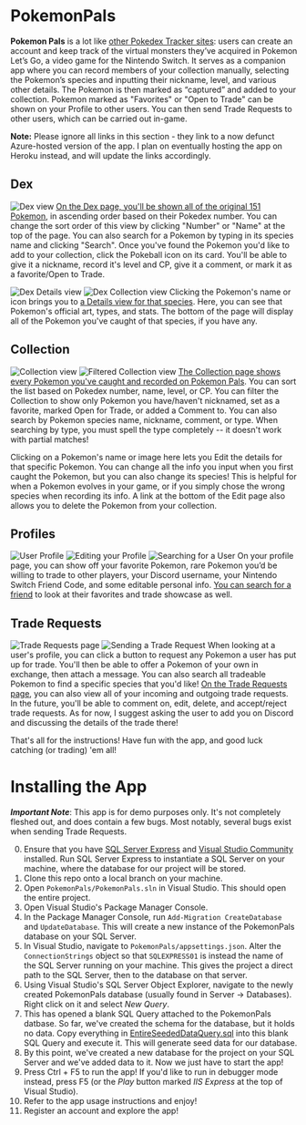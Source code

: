 # PokemonPals

**Pokemon Pals** is a lot like [other Pokedex Tracker sites](https://pokedextracker.com/): users can create an account and keep track of the virtual monsters they’ve acquired in Pokemon Let’s Go, a video game for the Nintendo Switch. It serves as a companion app where you can record members of your collection manually, selecting the Pokemon’s species and inputting their nickname, level, and various other details. The Pokemon is then marked as “captured” and added to your collection. Pokemon marked as "Favorites" or "Open to Trade" can be shown on your Profile to other users. You can then send Trade Requests to other users, which can be carried out in-game.

**Note:** Please ignore all links in this section - they link to a now defunct Azure-hosted version of the app. I plan on eventually hosting the app on Heroku instead, and will update the links accordingly.

## Dex
![Dex view](https://github.com/dylbyl/PokemonPals/blob/master/images/Dex.png?raw=true)
[On the Dex page, you'll be shown all of the original 151 Pokemon](https://pokemonpals.azurewebsites.net/Pokemon/Dex), in ascending order based on their Pokedex number. You can change the sort order of this view by clicking "Number" or "Name" at the top of the page. You can also search for a Pokemon by typing in its species name and clicking "Search". Once you've found the Pokemon you'd like to add to your collection, click the Pokeball icon on its card. You'll be able to give it a nickname, record it's level and CP, give it a comment, or mark it as a favorite/Open to Trade.

![Dex Details view](https://github.com/dylbyl/PokemonPals/blob/master/images/Details1.png?raw=true)
![Dex Collection view](https://github.com/dylbyl/PokemonPals/blob/master/images/Details2.png?raw=true)
Clicking the Pokemon's name or icon brings you to [a Details view for that species](https://pokemonpals.azurewebsites.net/Pokemon/Details/3). Here, you can see that Pokemon's official art, types, and stats. The bottom of the page will display all of the Pokemon you've caught of that species, if you have any.

## Collection
![Collection view](https://github.com/dylbyl/PokemonPals/blob/master/images/Collection.png?raw=true)
![Filtered Collection view](https://github.com/dylbyl/PokemonPals/blob/master/images/CollectionFiltered.png?raw=true)
[The Collection page shows every Pokemon you've caught and recorded on Pokemon Pals](https://pokemonpals.azurewebsites.net/CaughtPokemon/Collection). You can sort the list based on Pokedex number, name, level, or CP. You can filter the Collection to show only Pokemon you have/haven't nicknamed, set as a favorite, marked Open for Trade, or added a Comment to. You can also search by Pokemon species name, nickname, comment, or type. When searching by type, you must spell the type completely -- it doesn't work with partial matches!

Clicking on a Pokemon's name or image here lets you Edit the details for that specific Pokemon. You can change all the info you input when you first caught the Pokemon, but you can also change its species! This is helpful for when a Pokemon evolves in your game, or if you simply chose the wrong species when recording its info. A link at the bottom of the Edit page also allows you to delete the Pokemon from your collection.

## Profiles
![User Profile](https://github.com/dylbyl/PokemonPals/blob/master/images/Profile.png?raw=true)
![Editing your Profile](https://github.com/dylbyl/PokemonPals/blob/master/images/ProfileEdit.png?raw=true)
![Searching for a User](https://github.com/dylbyl/PokemonPals/blob/master/images/UserSearch.png?raw=true)
On your profile page, you can show off your favorite Pokemon, rare Pokemon you’d be willing to trade to other players, your Discord username, your Nintendo Switch Friend Code, and some editable personal info. [You can search for a friend](https://pokemonpals.azurewebsites.net/Users/UserSearch) to look at their favorites and trade showcase as well.

## Trade Requests
![Trade Requests page](https://github.com/dylbyl/PokemonPals/blob/master/images/Requests.png?raw=true)
![Sending a Trade Request](https://github.com/dylbyl/PokemonPals/blob/master/images/SendRequest.png?raw=true)
When looking at a user's profile, you can click a button to request any Pokemon a user has put up for trade. You'll then be able to offer a Pokemon of your own in exchange, then attach a message. You can also search all tradeable Pokemon to find a specific species that you'd like! [On the Trade Requests page](https://pokemonpals.azurewebsites.net/Trades), you can also view all of your incoming and outgoing trade requests. In the future, you'll be able to comment on, edit, delete, and accept/reject trade requests. As for now, I suggest asking the user to add you on Discord and discussing the details of the trade there!

That's all for the instructions! Have fun with the app, and good luck catching (or trading) 'em all!

# Installing the App

***Important Note***: This app is for demo purposes only. It's not completely fleshed out, and does contain a few bugs. Most notably, several bugs exist when sending Trade Requests.

0. Ensure that you have [SQL Server Express](https://www.microsoft.com/en-us/sql-server/sql-server-downloads) and [Visual Studio Community](https://visualstudio.microsoft.com/vs/community/) installed. Run SQL Server Express to instantiate a SQL Server on your machine, where the database for our project will be stored.
1. Clone this repo onto a local branch on your machine.
2. Open `PokemonPals/PokemonPals.sln` in Visual Studio. This should open the entire project.
3. Open Visual Studio's Package Manager Console.
4. In the Package Manager Console, run `Add-Migration CreateDatabase` and `UpdateDatabase`. This will create a new instance of the PokemonPals database on your SQL Server.
5. In Visual Studio, navigate to `PokemonPals/appsettings.json`. Alter the `ConnectionStrings` object so that `SQLEXPRESS01` is instead the name of the SQL Server running on your machine. This gives the project a direct path to the SQL Server, then to the database on that server.
6. Using Visual Studio's SQL Server Object Explorer, navigate to the newly created PokemonPals database (usually found in Server -> Databases). Right click on it and select *New Query*.
7. This has opened a blank SQL Query attached to the PokemonPals datbase. So far, we've created the schema for the database, but it holds no data. Copy everything in [EntireSeededDataQuery.sql](https://github.com/dylbyl/PokemonPals/blob/master/EntireSeededDataQuery.sql) into this blank SQL Query and execute it. This will generate seed data for our database.
8. By this point, we've created a new database for the project on your SQL Server and we've added data to it. Now we just have to start the app!
9. Press Ctrl + F5 to run the app! If you'd like to run in debugger mode instead, press F5 (or the *Play* button marked *IIS Express* at the top of Visual Studio).
10. Refer to the app usage instructions and enjoy!
11. Register an account and explore the app!
